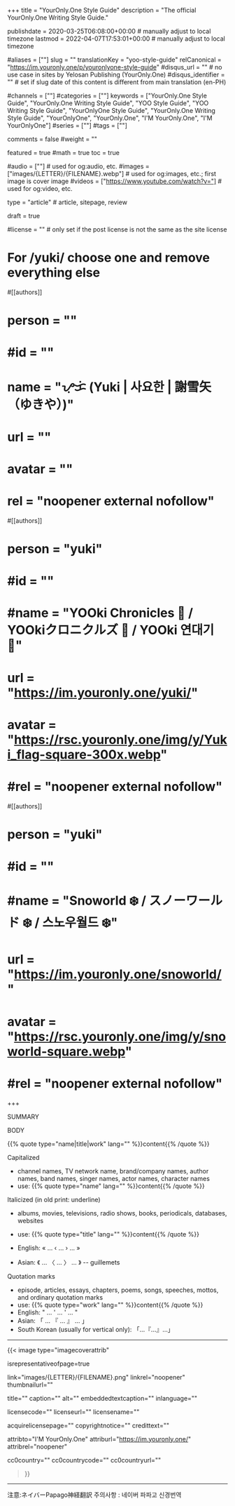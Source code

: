 +++
title = "YourOnly.One Style Guide"
description = "The official YourOnly.One Writing Style Guide."

publishdate = 2020-03-25T06:08:00+00:00                                          # manually adjust to local timezone
lastmod = 2022-04-07T17:53:01+00:00                                       # manually adjust to local timezone

#aliases = [""]
slug = ""
translationKey = "yoo-style-guide"
relCanonical = "https://im.youronly.one/p/youronlyone-style-guide"
#disqus_url = ""                                                    # no use case in sites by Yelosan Publishing (YourOnly.One)
#disqus_identifier = ""                                             # set if slug date of this content is different from main translation (en-PH)

#channels = [""]
#categories = [""]
keywords = ["YourOnly.One Style Guide", "YourOnly.One Writing Style Guide", "YOO Style Guide", "YOO Writing Style Guide", "YourOnlyOne Style Guide", "YourOnly.One Writing Style Guide", "YourOnlyOne", "YourOnly.One", "I'M YourOnly.One", "I'M YourOnlyOne"]
#series = [""]
#tags = [""]

comments = false
#weight = ""

featured = true
#math = true
toc = true

#audio = [""]                                                          # used for og:audio, etc.
#images = ["images/{LETTER}/{FILENAME}.webp"]                 # used for og:images, etc.; first image is cover image
#videos = ["https://www.youtube.com/watch?v="]                         # used for og:video, etc.

type = "article"                                                             # article, sitepage, review

draft = true

#license = ""                                                         # only set if the post license is not the same as the site license

# For /yuki/ choose one and remove everything else
#[[authors]]
#  person = ""
#  #id = ""
#  name = "ᜌᜓᜃᜒ (Yuki | 사요한 | 謝雪矢（ゆきや）)"
#  url = ""
#  avatar = ""
#  rel = "noopener external nofollow"

#[[authors]]
#  person = "yuki"
#  #id = ""
#  #name = "YOOki Chronicles 📜 / YOOkiクロニクルズ 📜 / YOOki 연대기 📜"
#  url = "https://im.youronly.one/yuki/"
#  avatar = "https://rsc.youronly.one/img/y/Yuki_flag-square-300x.webp"
#  #rel = "noopener external nofollow"

#[[authors]]
#  person = "yuki"
#  #id = ""
#  #name = "Snoworld ❄️ / スノーワールド ❄️ / 스노우월드 ❄️"
#  url = "https://im.youronly.one/snoworld/"
#  avatar = "https://rsc.youronly.one/img/y/snoworld-square.webp"
#  #rel = "noopener external nofollow"
+++

SUMMARY

<!--more-->

BODY

<!--
  RESEARCH
    - https://blog.hubspot.com/blog/tabid/6307/bid/31247/the-simple-template-for-a-thorough-content-style-guide.aspx
    - https://thewritelife.com/writing-style-guide/
    - https://writer.com/blog/create-writing-style-guide/
    - https://en.wikipedia.org/wiki/List_of_style_guides
-->

{{% quote type="name|title|work" lang="" %}}content{{% /quote %}}

Capitalized

- channel names, TV network name, brand/company names, author names, band names, singer names, actor names, character names
- use: {{% quote type="name" lang="" %}}content{{% /quote %}}

Italicized (in old print: underline)

- albums, movies, televisions, radio shows, books, periodicals, databases, websites
- use: {{% quote type="title" lang="" %}}content{{% /quote %}}

- English: « … ‹ … › … »
- Asian: 《 … 〈 … 〉 … 》 -- guillemets

Quotation marks

- episode, articles, essays, chapters, poems, songs, speeches, mottos, and ordinary quotation marks
- use: {{% quote type="work" lang="" %}}content{{% /quote %}}
- English: " … ' … ' … "
- Asian: 「 … 『 … 』 … 」
- South Korean (usually for vertical only): 「…『…』…」

---

{{< image
  type="imagecoverattrib"

  isrepresentativeofpage=true

  link="images/{LETTER}/{FILENAME}.png"
  linkrel="noopener"
  thumbnailurl=""

  title=""
  caption=""
  alt=""
  embeddedtextcaption=""
  inlanguage=""

  licensecode=""
  licenseurl=""
  licensename=""

  acquirelicensepage=""
  copyrightnotice=""
  credittext=""

  attribto="I'M YourOnly.One"
  attriburl="https://im.youronly.one/"
  attribrel="noopener"

  cc0country=""
  cc0countrycode=""
  cc0countryurl=""
>}}

---

注意:ネイバーPapago神経翻訳
주의사항 : 네이버 파파고 신경번역
